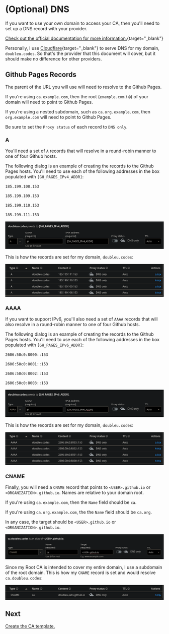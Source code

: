 # (Optional) DNS

If you want to use your own domain to access your CA, then you'll need to set up
a DNS record with your provider.

[Check out the official documentation for more information.](https://docs.github.com/en/pages/configuring-a-custom-domain-for-your-github-pages-site/managing-a-custom-domain-for-your-github-pages-site#dns-records-for-your-custom-domain){target="\_blank"}

Personally, I use [Cloudflare](https://www.cloudflare.com/){target="\_blank"} to
serve DNS for my domain, `doubleu.codes`. So that's the provider that this
document will cover, but it should make no difference for other providers.

## Github Pages Records

The parent of the URL you will use will need to resolve to the Github Pages.

If you're using `ca.example.com`, then the root (`example.com` / `@`) of your
domain will need to point to Github Pages.

If you're using a nested subdomain, such as `ca.org.example.com`, then
`org.example.com` will need to point to Github Pages.

Be sure to set the `Proxy status` of each record to `DNS only`.

### A

You'll need a set of `A` records that will resolve in a round-robin manner to
one of four Github hosts.

The following dialog is an example of creating the records to the Github Pages
hosts. You'll need to use each of the following addresses in the box populated
with `[GH_PAGES_IPv4_ADDR]`:

```text
185.199.108.153
```

```text
185.199.109.153
```

```text
185.199.110.153
```

```text
185.199.111.153
```

![Create A Record](./img/a_record_create.png)

This is how the records are set for my domain, `doubleu.codes`:

![Github A Records](./img/a_record.png)

### AAAA

If you want to support IPv6, you'll also need a set of `AAAA` records that will
also resolve in a round-robin manner to one of four Github hosts.

The following dialog is an example of creating the records to the Github Pages
hosts. You'll need to use each of the following addresses in the box populated
with `[GH_PAGES_IPv6_ADDR]`:

```text
2606:50c0:8000::153
```

```text
2606:50c0:8001::153
```

```text
2606:50c0:8002::153
```

```text
2606:50c0:8003::153
```

![Create AAAA Record](./img/aaaa_record_create.png)

This is how the records are set for my domain, `doubleu.codes`:

![Github AAAA Records](./img/aaaa_record.png)

### CNAME

Finally, you will need a `CNAME` record that points to `<USER>.github.io` or
`<ORGANIZATION>.github.io`. Names are relative to your domain root.

If you're using `ca.example.com`, then the `Name` field should be `ca`.

If you're using `ca.org.example.com`, the the `Name` field should be `ca.org`.

In any case, the target should be `<USER>.github.io` or
`<ORGANIZATION>.github.io`.

![Create CNAME Record](./img/cname_record_create.png)

Since my Root CA is intended to cover my entire domain, I use a subdomain of the
root domain. This is how my `CNAME` record is set and would resolve
`ca.doubleu.codes`:

![Subdomain CNAME Record](./img/cname_record.png)

## Next

[Create the CA template.](../ca_template/index.md)
